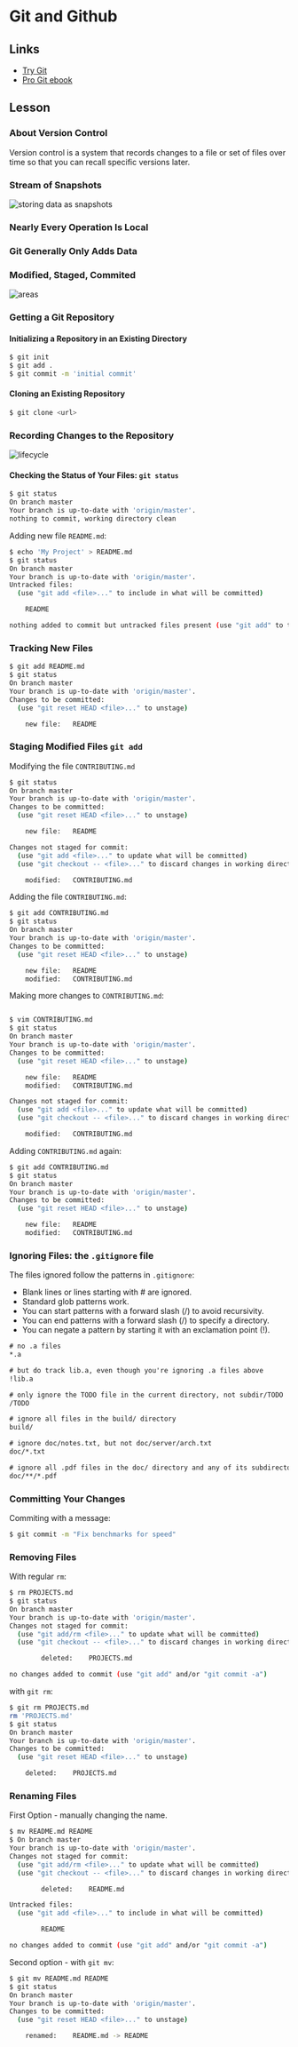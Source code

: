 # Git and Github

## Links

* [Try Git](http://try.github.io)
* [Pro Git ebook](https://git-scm.com/book/en/v2)

## Lesson

### About Version Control

Version control is a system that records changes to a file or set of files over time so that you can recall specific versions later.

### Stream of Snapshots

![storing data as snapshots](assets/snapshots.png)

### Nearly Every Operation Is Local

### Git Generally Only Adds Data

### Modified, Staged, Commited

![areas](assets/areas.png)

### Getting a Git Repository

#### Initializing a Repository in an Existing Directory

```bash
$ git init
$ git add .
$ git commit -m 'initial commit'
```

#### Cloning an Existing Repository

```bash
$ git clone <url>
```

### Recording Changes to the Repository

![lifecycle](assets/lifecycle.png)

#### Checking the Status of Your Files: `git status`

```bash
$ git status
On branch master
Your branch is up-to-date with 'origin/master'.
nothing to commit, working directory clean
```

Adding new file `README.md`:

```bash
$ echo 'My Project' > README.md
$ git status
On branch master
Your branch is up-to-date with 'origin/master'.
Untracked files:
  (use "git add <file>..." to include in what will be committed)

    README

nothing added to commit but untracked files present (use "git add" to track)
```

### Tracking New Files

```bash
$ git add README.md
$ git status
On branch master
Your branch is up-to-date with 'origin/master'.
Changes to be committed:
  (use "git reset HEAD <file>..." to unstage)

    new file:   README
```

### Staging Modified Files `git add`

Modifying the file `CONTRIBUTING.md`

```bash
$ git status
On branch master
Your branch is up-to-date with 'origin/master'.
Changes to be committed:
  (use "git reset HEAD <file>..." to unstage)

    new file:   README

Changes not staged for commit:
  (use "git add <file>..." to update what will be committed)
  (use "git checkout -- <file>..." to discard changes in working directory)

    modified:   CONTRIBUTING.md
```

Adding the file `CONTRIBUTING.md`:

```bash
$ git add CONTRIBUTING.md
$ git status
On branch master
Your branch is up-to-date with 'origin/master'.
Changes to be committed:
  (use "git reset HEAD <file>..." to unstage)

    new file:   README
    modified:   CONTRIBUTING.md
```

Making more changes to  `CONTRIBUTING.md`:

```bash

$ vim CONTRIBUTING.md
$ git status
On branch master
Your branch is up-to-date with 'origin/master'.
Changes to be committed:
  (use "git reset HEAD <file>..." to unstage)

    new file:   README
    modified:   CONTRIBUTING.md

Changes not staged for commit:
  (use "git add <file>..." to update what will be committed)
  (use "git checkout -- <file>..." to discard changes in working directory)

    modified:   CONTRIBUTING.md
```

Adding `CONTRIBUTING.md` again:

```bash
$ git add CONTRIBUTING.md
$ git status
On branch master
Your branch is up-to-date with 'origin/master'.
Changes to be committed:
  (use "git reset HEAD <file>..." to unstage)

    new file:   README
    modified:   CONTRIBUTING.md
```

### Ignoring Files: the `.gitignore` file

The files ignored follow the patterns in `.gitignore`:

* Blank lines or lines starting with # are ignored.
* Standard glob patterns work.
* You can start patterns with a forward slash (/) to avoid recursivity.
* You can end patterns with a forward slash (/) to specify a directory.
* You can negate a pattern by starting it with an exclamation point (!).

```txt
# no .a files
*.a

# but do track lib.a, even though you're ignoring .a files above
!lib.a

# only ignore the TODO file in the current directory, not subdir/TODO
/TODO

# ignore all files in the build/ directory
build/

# ignore doc/notes.txt, but not doc/server/arch.txt
doc/*.txt

# ignore all .pdf files in the doc/ directory and any of its subdirectories
doc/**/*.pdf
```

### Committing Your Changes

Commiting with a message:

```bash
$ git commit -m "Fix benchmarks for speed"
```

### Removing Files

With regular `rm`:

```bash
$ rm PROJECTS.md
$ git status
On branch master
Your branch is up-to-date with 'origin/master'.
Changes not staged for commit:
  (use "git add/rm <file>..." to update what will be committed)
  (use "git checkout -- <file>..." to discard changes in working directory)

        deleted:    PROJECTS.md

no changes added to commit (use "git add" and/or "git commit -a")
```

with `git rm`:

```bash
$ git rm PROJECTS.md
rm 'PROJECTS.md'
$ git status
On branch master
Your branch is up-to-date with 'origin/master'.
Changes to be committed:
  (use "git reset HEAD <file>..." to unstage)

    deleted:    PROJECTS.md
```

### Renaming Files

First Option - manually changing the name.

```bash
$ mv README.md README
$ On branch master
Your branch is up-to-date with 'origin/master'.
Changes not staged for commit:
  (use "git add/rm <file>..." to update what will be committed)
  (use "git checkout -- <file>..." to discard changes in working directory)

        deleted:    README.md

Untracked files:
  (use "git add <file>..." to include in what will be committed)

        README

no changes added to commit (use "git add" and/or "git commit -a")
```

Second option - with `git mv`:

```bash
$ git mv README.md README
$ git status
On branch master
Your branch is up-to-date with 'origin/master'.
Changes to be committed:
  (use "git reset HEAD <file>..." to unstage)

    renamed:    README.md -> README
```